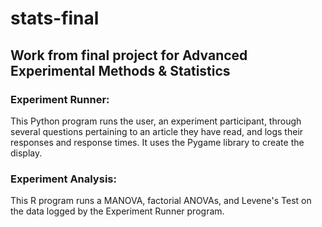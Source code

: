 # stats-final
## Work from final project for Advanced Experimental Methods &amp; Statistics



### Experiment Runner:
This Python program runs the user, an experiment participant, through several questions pertaining to an article they have read, and logs their responses and response times. It uses the Pygame library to create the display.



### Experiment Analysis:
This R program runs a MANOVA, factorial ANOVAs, and Levene's Test on the data logged by the Experiment Runner program.
